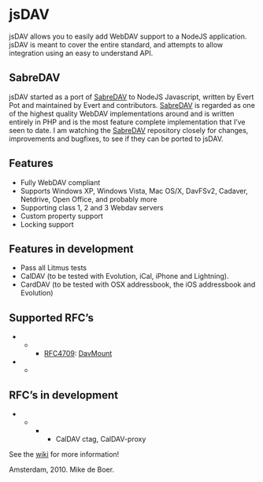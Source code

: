 jsDAV
=====

jsDAV allows you to easily add WebDAV support to a NodeJS application. jsDAV is meant to cover the entire standard, and attempts to allow integration using an easy to understand API.

SabreDAV
--------

jsDAV started as a port of [SabreDAV](http://code.google.com/p/sabredav/) to NodeJS Javascript, written by Evert Pot and maintained by Evert and contributors. [SabreDAV](http://code.google.com/p/sabredav/) is regarded as one of the highest quality WebDAV implementations around and is written entirely in PHP and is the most feature complete implementation that I’ve seen to date. I am watching the [SabreDAV](http://code.google.com/p/sabredav/) repository closely for changes, improvements and bugfixes, to see if they can be ported to jsDAV.

Features
--------

-   Fully WebDAV compliant
-   Supports Windows XP, Windows Vista, Mac OS/X, DavFSv2, Cadaver, Netdrive, Open Office, and probably more
-   Supporting class 1, 2 and 3 Webdav servers
-   Custom property support
-   Locking support

Features in development
-----------------------

-   Pass all Litmus tests
-   CalDAV (to be tested with Evolution, iCal, iPhone and Lightning).
-   CardDAV (to be tested with OSX addressbook, the iOS addressbook and Evolution)

Supported RFC’s
---------------

-   -   -   [RFC4709](http://www.ietf.org/rfc/rfc4709.txt): [DavMount](http://code.google.com/p/sabredav/wiki/DavMount)
-   -   

RFC’s in development
--------------------

-   -   -   -   CalDAV ctag, CalDAV-proxy

See the [wiki](https://github.com/mikedeboer/jsDAV/wiki) for more information!

Amsterdam, 2010. Mike de Boer.
